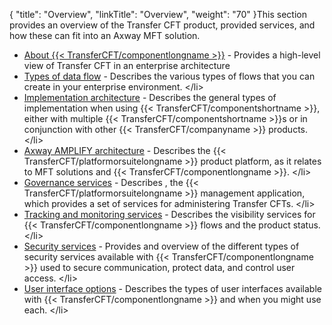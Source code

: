 {
    "title": "Overview",
    "linkTitle": "Overview",
    "weight": "70"
}This section provides an overview of the Transfer CFT product, provided services, and how these can fit into an Axway MFT solution.

-   [About {{< TransferCFT/componentlongname >}}](about_transfer_cft) - Provides a high-level view of Transfer CFT in an enterprise architecture
-   [Types of data flow](c_data_flow_descrpt) - Describes the various types of flows that you can create in your enterprise environment.
    &lt;/li>
-   [Implementation architecture](c_use_cases_cft) - Describes the general types of implementation when using {{< TransferCFT/componentshortname >}}, either with multiple {{< TransferCFT/componentshortname >}}s or in conjunction with other {{< TransferCFT/companyname >}} products.
    &lt;/li>
-   [Axway AMPLIFY architecture](suite_architecture) - Describes the {{< TransferCFT/platformorsuitelongname >}} product platform, as it relates to MFT solutions and {{< TransferCFT/componentlongname >}}.
    &lt;/li>
-   [Governance services](c_cg_concepts) - Describes , the {{< TransferCFT/platformorsuitelongname >}} management application, which provides a set of services for administering Transfer CFTs.
    &lt;/li>
-   [Tracking and monitoring services](monitor_and_tracking_services) - Describes the visibility services for {{< TransferCFT/componentlongname >}} flows and the product status.
    &lt;/li>
-   [Security services](intro_security) - Provides and overview of the different types of security services available with {{< TransferCFT/componentlongname >}} used to secure communication, protect data, and control user access.
    &lt;/li>
-   [User interface options](intro_user_interfaces) - Describes the types of user interfaces available with {{< TransferCFT/componentlongname >}} and when you might use each.
    &lt;/li>
